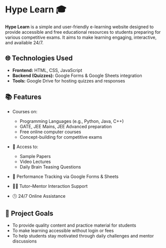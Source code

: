 # Hype Learn 🎓

**Hype Learn** is a simple and user-friendly e-learning website designed to provide accessible and free educational resources to students preparing for various competitive exams. It aims to make learning engaging, interactive, and available 24/7.

## 🌐 Technologies Used

- **Frontend:** HTML, CSS, JavaScript  
- **Backend (Quizzes):** Google Forms & Google Sheets integration  
- **Tools:** Google Drive for hosting quizzes and responses  

## 📚 Features

- Courses on:
  - Programming Languages (e.g., Python, Java, C++)
  - GATE, JEE Mains, JEE Advanced preparation
  - Free online computer courses
  - Concept-building for competitive exams

- 📄 Access to:
  - Sample Papers
  - Video Lectures
  - Daily Brain Teasing Questions

- 💬 Performance Tracking via Google Forms & Sheets  
- 👩‍🏫 Tutor–Mentor Interaction Support  
- 🕒 24/7 Online Assistance  

## 🎯 Project Goals

- To provide quality content and practice material for students  
- To make learning accessible without login or fees  
- To help students stay motivated through daily challenges and mentor discussions  
